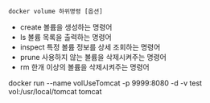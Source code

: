 ```
docker volume 하위명령 [옵션]
```

- create 볼륨을 생성하는 명령어 
- ls 볼륨 목록을 출력하는 명령어 
- inspect 특정 볼륨 정보를 상세 조회하는 명령어 
- prune 사용하지 않는 볼륨을 삭제시켜주는 명령어 
- rm 한개 이상의 볼륨을 삭제시켜주는 명령어

 docker run --name volUseTomcat -p 9999:8080 -d -v test              vol:/usr/local/tomcat tomcat
